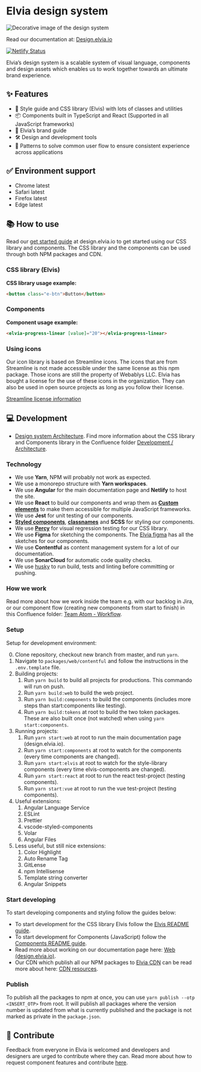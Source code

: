 # Elvia design system

![Decorative image of the design system](https://design.elvia.io/assets/HomeIllustration.png)

Read our documentation at: [Design.elvia.io](https://design.elvia.io/)

[![Netlify Status](https://api.netlify.com/api/v1/badges/a7c263fb-8570-458d-8d9e-4fb84fbb2f8e/deploy-status)](https://app.netlify.com/sites/elvis-designsystem/deploys)

Elvia’s design system is a scalable system of visual language, components and design assets which enables us
to work together towards an ultimate brand experience.

## ✨ Features

- 🌈 Style guide and CSS library (Elvis) with lots of classes and utilities
- 📦 Components built in TypeScript and React (Supported in all JavaScript frameworks)
- 💚 Elvia’s brand guide
- 🛠 Design and development tools
- 📑 Patterns to solve common user flow to ensure consistent experience across applications

## ✅ Environment support

- Chrome latest
- Safari latest
- Firefox latest
- Edge latest

## 📚 How to use

Read our [get started guide](https://design.elvia.io/about/get-started) at design.elvia.io to get started
using our CSS library and components. The CSS library and the components can be used through both NPM packages
and CDN.

### CSS library (Elvis)

**CSS library usage example:**

```html
<button class="e-btn">Button</button>
```

### Components

**Component usage example:**

```html
<elvia-progress-linear [value]="20"></elvia-progress-linear>
```

### Using icons

Our icon library is based on Streamline icons. The icons that are from Streamline is not made accessible under
the same license as this npm package. Those icons are still the property of Webablys LLC. Elvia has bought a
license for the use of these icons in the organization. They can also be used in open source projects as long
as you follow their license.

[Streamline license information](https://help.streamlineicons.com/license-premium)

## 💻 Development

- [Design system Architecture](https://elvia.atlassian.net/wiki/spaces/TEAMATOM/pages/64486539701/Designsystem+v2).
  Find more information about the CSS library and Components library in the Confluence folder
  [Development / Architecture](https://elvia.atlassian.net/wiki/spaces/TEAMATOM/pages/309562041/Utvikling+og+arkitektur).

### Technology

- We use **Yarn**, NPM will probably not work as expected.
- We use a monorepo structure with **Yarn workspaces**.
- We use **Angular** for the main documentation page and **Netlify** to host the site.
- We use **React** to build our components and wrap them as
  **[Custom elements](https://developer.mozilla.org/en-US/docs/Web/Web_Components/Using_custom_elements)** to
  make them accessible for multiple JavaScript frameworks.
- We use **Jest** for unit testing of our components.
- **[Styled components](https://styled-components.com/)**,
  **[classnames](https://www.npmjs.com/package/classnames)** and **SCSS** for styling our components.
- We use **[Percy](https://percy.io/)** for visual regression testing for our CSS library.
- We use **Figma** for sketching the components. The
  [Elvia figma](https://www.figma.com/files/880078299274452916/project/5995782/%F0%9F%92%9A-Designsystemet?fuid=911220117114249697)
  has all the sketches for our components.
- We use **Contentful** as content management system for a lot of our documentation.
- We use **SonarCloud** for automatic code quality checks.
- We use [husky](https://www.npmjs.com/package/husky) to run build, tests and linting before committing or
  pushing.

### How we work

Read more about how we work inside the team e.g. with our backlog in Jira, or our component flow (creating new
components from start to finish) in this Confluence folder:
[Team Atom - Workflow](https://elvia.atlassian.net/wiki/spaces/TEAMATOM/pages/64486736397/Arbeidsflyt).

### Setup

Setup for development environment:

0. Clone repository, checkout new branch from master, and run `yarn`.
1. Navigate to `packages/web/contentful` and follow the instructions in the `.env.template` file.
2. Building projects:
   1. Run `yarn build` to build all projects for productions. This commando will run on push.
   1. Run `yarn build:web` to build the web project.
   1. Run `yarn build:components` to build the components (includes more steps than start:components like
      testing).
   1. Run `yarn build:tokens` at root to build the two token packages. These are also built once (not watched)
      when using `yarn start:components`.
3. Running projects:
   1. Run `yarn start:web` at root to run the main documentation page (design.elvia.io).
   2. Run `yarn start:components` at root to watch for the components (every time components are changed).
   3. Run `yarn start:elvis` at root to watch for the style-library components (every time elvis-components
      are changed).
   4. Run `yarn start:react` at root to run the react test-project (testing components).
   5. Run `yarn start:vue` at root to run the vue test-project (testing components).
4. Useful extensions:
   1. Angular Language Service
   2. ESLint
   3. Prettier
   4. vscode-styled-components
   5. Volar
   6. Angular Files
5. Less useful, but still nice extensions:
   1. Color Highlight
   2. Auto Rename Tag
   3. GitLense
   4. npm Intellisense
   5. Template string converter
   6. Angular Snippets

### Start developing

To start developing components and styling follow the guides below:

- To start development for the CSS library Elvis follow the
  [Elvis README guide](https://github.com/3lvia/designsystem/blob/master/packages/elvis/README.md).
- To start development for Components (JavaScript) follow the
  [Components README guide](https://github.com/3lvia/designsystem/blob/master/packages/components/README.md).
- Read more about working on our documentation page here:
  [Web (design.elvia.io)](https://github.com/3lvia/designsystem/blob/master/packages/web/README.md).
- Our CDN which publish all our NPM packages to [Elvia CDN](https://cdn.elvia.io/) can be read more about
  here: [CDN resources](https://elvia.atlassian.net/wiki/spaces/TEAMATOM/pages/64471957894/CDN+-+Ressurser).

### Publish

To publish all the packages to npm at once, you can use `yarn publish --otp <INSERT_OTP>` from root. It will
publish all packages where the version number is updated from what is currently published and the package is
not marked as private in the `package.json`.

## 🤝 Contribute

Feedback from everyone in Elvia is welcomed and developers and designers are urged to contribute where they
can. Read more about how to request component features and contribute
[here](https://design.elvia.io/about/contribute).
